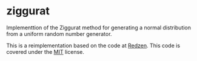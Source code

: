 # ziggurat

Implementtion of the Ziggurat method for generating a normal distribution from a uniform random number generator.

This is a reimplementation based on the code at [Redzen](https://github.com/colgreen/Redzen).  This code is covered under the [MIT](https://mit-license.org/) license.